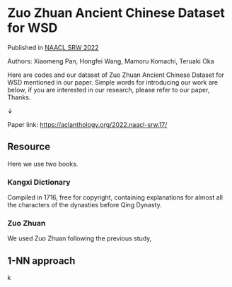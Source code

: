 # Zuo Zhuan Ancient Chinese Dataset for WSD

Published in [NAACL SRW 2022](https://naacl2022-srw.github.io/accepted)

Authors: Xiaomeng Pan, Hongfei Wang, Mamoru Komachi, Teruaki Oka

Here are codes and our dataset of Zuo Zhuan Ancient Chinese Dataset for WSD mentioned in our paper.
Simple words for introducing our work are below, if you are interested in our research, please refer to our paper, Thanks.

↓

Paper link: https://aclanthology.org/2022.naacl-srw.17/

## Resource

Here we use two books.

### Kangxi Dictionary

Compiled in 1716, free for copyright, containing explanations for almost all the characters of the dynasties before Qing Dynasty.

### Zuo Zhuan

We used Zuo Zhuan following the previous study, 

## 1-NN approach
k
